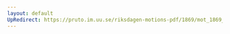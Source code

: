 ```yaml
---
layout: default
UpRedirect: https://pruto.im.uu.se/riksdagen-motions-pdf/1869/mot_1869__ak__5/mot_1869__ak__5-001.pdf
---
```

